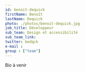 ```yaml
---
id: benoit-dequick
firstName: Benoît
lastName: Dequick
photo: ./photos/benoit-dequick.jpg
job_title: Développeur
sub_team: Design et accessibilité
sub_team_link:
twitter: bedqck
e-mail :
group : ["team"]
---
```


Bio à venir
